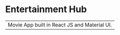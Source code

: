 # Entertainment Hub
<table>
<tr>
<td>
  Movie App built in React JS and Material UI.
</td>
</tr>
</table>
